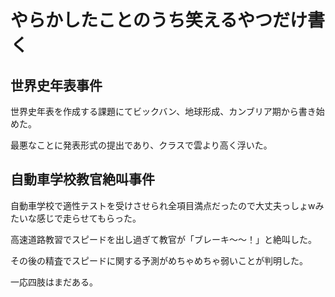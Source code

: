 # やらかしたことのうち笑えるやつだけ書く

## 世界史年表事件

世界史年表を作成する課題にてビックバン、地球形成、カンブリア期から書き始めた。

最悪なことに発表形式の提出であり、クラスで雲より高く浮いた。

## 自動車学校教官絶叫事件

自動車学校で適性テストを受けさせられ全項目満点だったので大丈夫っしょwみたいな感じで走らせてもらった。

高速道路教習でスピードを出し過ぎて教官が「ブレーキ〜〜！」と絶叫した。

その後の精査でスピードに関する予測がめちゃめちゃ弱いことが判明した。

一応四肢はまだある。
